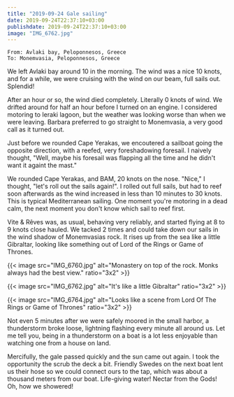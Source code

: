 ```yaml
---
title: "2019-09-24 Gale sailing"
date: 2019-09-24T22:37:10+03:00
publishdate: 2019-09-24T22:37:10+03:00
image: "IMG_6762.jpg"
---
```


`From: Avlaki bay, Peloponnesos, Greece`<br/>
`To: Monemvasia, Peloponnesos, Greece`

We left Avlaki bay around 10 in the morning. The wind was a nice 10 knots, and for a while, we were cruising with the wind on our beam, full sails out. Splendid!

After an hour or so, the wind died completely. Literally 0 knots of wind. We drifted around for half an hour before I turned on an engine. I considered motoring to Ieraki lagoon, but the weather was looking worse than when we were leaving. Barbara preferred to go straight to Monemvasia, a very good call as it turned out.

Just before we rounded Cape Yerakas, we encoutered a sailboat going the opposite direction, with a reefed, very foreshadowing foresail. I naively thought, "Well, maybe his foresail was flapping all the time and he didn't want it againt the mast."

We rounded Cape Yerakas, and BAM, 20 knots on the nose. "Nice," I thought, "let's roll out the sails again!". I rolled out full sails, but had to reef soon afterwards as the wind increased in less than 10 minutes to 30 knots. This is typical Mediterranean sailing. One moment you're motoring in a dead calm, the next moment you don't know which sail to reef first.

Vite & Rêves was, as usual, behaving very reliably, and started flying at 8 to 9 knots close hauled. We tacked 2 times and could take down our sails in the wind shadow of Monemvasias rock. It rises up from the sea like a little Gibraltar, looking like something out of Lord of the Rings or Game of Thrones.

{{< image src="IMG_6760.jpg" alt="Monastery on top of the rock. Monks always had the best view." ratio="3x2" >}}

{{< image src="IMG_6762.jpg" alt="It's like a little Gibraltar" ratio="3x2" >}}

{{< image src="IMG_6764.jpg" alt="Looks like a scene from Lord Of The Rings or Game of Thrones" ratio="3x2" >}}

Not even 5 minutes after we were safely moored in the small harbor, a thunderstorm broke loose, lightning flashing every minute all around us. Let me tell you, being in a thunderstorm on a boat is a lot less enjoyable than watching one from a house on land.

Mercifully, the gale passed quickly and the sun came out again. I took the opportunity the scrub the deck a bit. Friendly Swedes on the next boat lent us their hose so we could connect ours to the tap, which was about a thousand meters from our boat. Life-giving water! Nectar from the Gods! Oh, how we showered!
